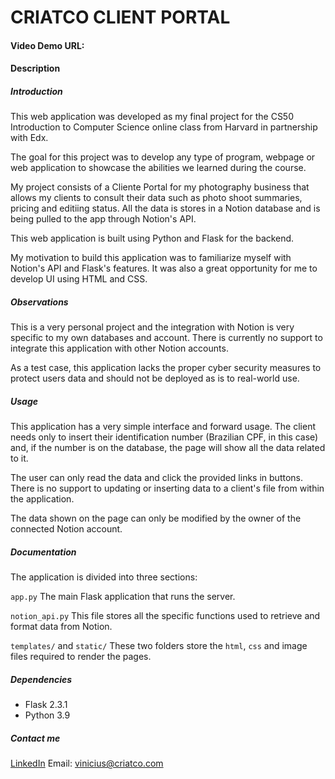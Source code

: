 # CRIATCO CLIENT PORTAL

#### Video Demo URL:

#### Description

##### Introduction

This web application was developed as my final project for the CS50 Introduction to Computer Science online class from Harvard in partnership with Edx.

The goal for this project was to develop any type of program, webpage or web application to showcase the abilities we learned during the course.

My project consists of a Cliente Portal for my photography business that allows my clients to consult their data such as photo shoot summaries, pricing and editiing status. All the data is stores in a Notion database and is being pulled to the app through Notion's API.

This web application is built using Python and Flask for the backend.

My motivation to build this application was to familiarize myself with Notion's API and Flask's features. It was also a great opportunity for me to develop UI using HTML and CSS.

##### Observations

This is a very personal project and the integration with Notion is very specific to my own databases and account. There is currently no support to integrate this application with other Notion accounts.

As a test case, this application lacks the proper cyber security measures to protect users data and should not be deployed as is to real-world use.

##### Usage

This application has a very simple interface and forward usage. The client needs only to insert their identification number (Brazilian CPF, in this case) and, if the number is on the database, the page will show all the data related to it.

The user can only read the data and click the provided links in buttons. There is no support to updating or inserting data to a client's file from within the application.

The data shown on the page can only be modified by the owner of the connected Notion account.

##### Documentation

The application is divided into three sections:

`app.py`
The main Flask application that runs the server.

`notion_api.py`
This file stores all the specific functions used to retrieve and format data from Notion.

`templates/` and `static/`
These two folders store the `html`, `css` and image files required to render the pages.

##### Dependencies

- Flask 2.3.1
- Python 3.9

##### Contact me

[LinkedIn](https://www.linkedin.com/in/vini-fig/)
Email: vinicius@criatco.com
